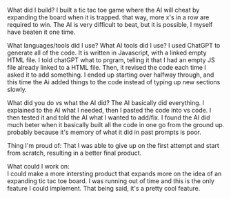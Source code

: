 What did I build?
I built a tic tac toe game where the AI will cheat by expanding the board when it is trapped. that way, more x's in a row are required to win. The AI is very difficult to beat, but it is possible, I myself have beaten it one time.

What languages/tools did I use? What AI tools did I use?
I used ChatGPT to generate all of the code. It is written in Javascript, with a linked empty HTML file. I told chatGPT what to prgram, telling it that I had an empty JS file already linked to a HTML file. Then, it revised the code each time I asked it to add something. I ended up starting over halfway through, and this time the Ai added things to the code instead of typing up new sections slowly.

What did you do vs what the AI did?
The AI basically did everything. I explained to the AI what I needed, then I pasted the code into vs code. I then tested it and told the AI what I wanted to add/fix. I found the AI did much beter when it basically built all the code in one go from the ground up. probably because it's memory of what it did in past prompts is poor.

Thing I'm proud of:
That I was able to give up on the first attempt and start from scratch, resulting in a better final product.

What could I work on: \
I could make a more intersting product that expands more on the idea of an expanding tic tac toe board. I was running out of time and this is the only feature I could implement. That being said, it's a pretty cool feature.





